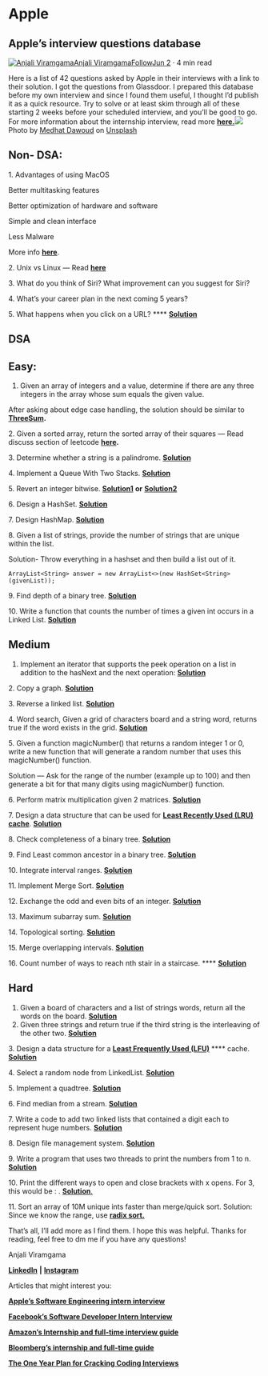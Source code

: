 # Apple

## Apple’s interview questions database <a href="#816e" id="816e"></a>

[![Anjali Viramgama](https://miro.medium.com/fit/c/96/96/1\*VqaGfT-BML1xC2qv0hgnJQ.jpeg)](https://anjaliviramgama.medium.com/?source=post\_page-----784d72f8d061--------------------------------)[Anjali Viramgama](https://anjaliviramgama.medium.com/?source=post\_page-----784d72f8d061--------------------------------)[Follow](https://medium.com/m/signin?actionUrl=https%3A%2F%2Fmedium.com%2F\_%2Fsubscribe%2Fuser%2Fb9e3e12f9963\&operation=register\&redirect=https%3A%2F%2Flevelup.gitconnected.com%2Fapples-interview-questions-database-784d72f8d061\&user=Anjali%20Viramgama\&userId=b9e3e12f9963\&source=post\_page-b9e3e12f9963----784d72f8d061---------------------follow\_byline-----------)[Jun 2](https://levelup.gitconnected.com/apples-interview-questions-database-784d72f8d061?source=post\_page-----784d72f8d061--------------------------------) · 4 min read

Here is a list of 42 questions asked by Apple in their interviews with a link to their solution. I got the questions from Glassdoor. I prepared this database before my own interview and since I found them useful, I thought I’d publish it as a quick resource. Try to solve or at least skim through all of these starting 2 weeks before your scheduled interview, and you’ll be good to go. For more information about the internship interview, read more [**here.**](https://levelup.gitconnected.com/apples-software-engineering-intern-interview-5b4d250d06a7)![](https://miro.medium.com/max/12000/0\*fKqqK1dcVKrQ4PCo)Photo by [Medhat Dawoud](https://unsplash.com/@medhatdawoud) on [Unsplash](https://unsplash.com)

## Non- DSA: <a href="#a511" id="a511"></a>

1\. Advantages of using MacOS

Better multitasking features

Better optimization of hardware and software

Simple and clean interface

Less Malware

More info [**here**](https://www.itrelease.com/2019/10/what-are-advantages-and-disadvantages-of-macos/).

2\. Unix vs Linux — Read [**here**](https://www.softwaretestinghelp.com/unix-vs-linux/#:\~:text=Linux%20refers%20to%20the%20kernel,family%20of%20derived%20operating%20systems.)

3\. What do you think of Siri? What improvement can you suggest for Siri?

4\. What’s your career plan in the next coming 5 years?

5\. What happens when you click on a URL? **** [**Solution**](https://www.freecodecamp.org/news/what-happens-when-you-hit-url-in-your-browser/)

## DSA <a href="#f1ce" id="f1ce"></a>

## Easy: <a href="#0436" id="0436"></a>

1. Given an array of integers and a value, determine if there are any three integers in the array whose sum equals the given value.

After asking about edge case handling, the solution should be similar to [**ThreeSum**](https://leetcode.com/problems/3sum/)**.**

2\. Given a sorted array, return the sorted array of their squares — Read discuss section of leetcode [**here**](https://leetcode.com/problems/squares-of-a-sorted-array/discuss/?currentPage=1\&orderBy=most\_votes\&query=)**.**

3\. Determine whether a string is a palindrome. [**Solution**](https://www.geeksforgeeks.org/python-program-check-string-palindrome-not/)

4\. Implement a Queue With Two Stacks. [**Solution**](https://www.geeksforgeeks.org/queue-using-stacks/)

5\. Revert an integer bitwise. [**Solution1**](https://www.geeksforgeeks.org/reverse-actual-bits-given-number/) **or** [**Solution2**](https://leetcode.com/problems/reverse-bits/solution/)

6\. Design a HashSet. [**Solution**](https://leetcode.com/problems/design-hashset/discuss/?currentPage=1\&orderBy=most\_votes\&query=)

7\. Design HashMap. [**Solution**](https://leetcode.com/problems/design-hashmap/)

8\. Given a list of strings, provide the number of strings that are unique within the list.

Solution- Throw everything in a hashset and then build a list out of it.

```
ArrayList<String> answer = new ArrayList<>(new HashSet<String>(givenList));
```

9\. Find depth of a binary tree. [**Solution**](https://www.geeksforgeeks.org/write-a-c-program-to-find-the-maximum-depth-or-height-of-a-tree/)

10\. Write a function that counts the number of times a given int occurs in a Linked List. [**Solution**](https://www.geeksforgeeks.org/write-a-function-that-counts-the-number-of-times-a-given-int-occurs-in-a-linked-list/)

## Medium <a href="#5421" id="5421"></a>

1. Implement an iterator that supports the peek operation on a list in addition to the hasNext and the next operation: [**Solution**](https://leetcode.com/problems/peeking-iterator/discuss/?currentPage=1\&orderBy=most\_votes\&query=)

2\. Copy a graph. [**Solution**](https://leetcode.com/problems/clone-graph/discuss/?currentPage=1\&orderBy=most\_votes\&query=)

3\. Reverse a linked list. [**Solution**](https://www.geeksforgeeks.org/reverse-a-linked-list/)

4\. Word search, Given a grid of characters board and a string word, returns true if the word exists in the grid. [**Solution**](https://leetcode.com/problems/word-search/discuss/?currentPage=1\&orderBy=most\_votes\&query=)

5\. Given a function magicNumber() that returns a random integer 1 or 0, write a new function that will generate a random number that uses this magicNumber() function.

Solution — Ask for the range of the number (example up to 100) and then generate a bit for that many digits using magicNumber() function.

6\. Perform matrix multiplication given 2 matrices. [**Solution**](https://www.geeksforgeeks.org/c-program-multiply-two-matrices/)

7\. Design a data structure that can be used for [**Least Recently Used (LRU) cache**](https://en.wikipedia.org/wiki/Cache\_replacement\_policies#LRU). [**Solution**](https://leetcode.com/problems/lru-cache/discuss/?currentPage=1\&orderBy=most\_votes\&query=)

8\. Check completeness of a binary tree. [**Solution**](https://www.geeksforgeeks.org/check-if-a-given-binary-tree-is-complete-tree-or-not/)

9\. Find Least common ancestor in a binary tree. [**Solution**](https://www.geeksforgeeks.org/lowest-common-ancestor-binary-tree-set-1/)

10\. Integrate interval ranges. [**Solution**](https://leetcode.com/problems/merge-intervals/solution/)

11\. Implement Merge Sort. [**Solution**](https://www.geeksforgeeks.org/merge-sort/)

12\. Exchange the odd and even bits of an integer. [**Solution**](https://www.geeksforgeeks.org/swap-all-odd-and-even-bits/)

13\. Maximum subarray sum. [**Solution**](https://www.geeksforgeeks.org/design-data-structures-algorithms-memory-file-system/)

14\. Topological sorting. [**Solution**](https://www.geeksforgeeks.org/topological-sorting/)

15\. Merge overlapping intervals. [**Solution**](http://geeksforgeeks.org/merging-intervals/)

16\. Count number of ways to reach nth stair in a staircase. **** [**Solution**](https://www.geeksforgeeks.org/count-ways-reach-nth-stair/)

## Hard <a href="#47a2" id="47a2"></a>

1. Given a board of characters and a list of strings words, return all the words on the board. [**Solution**](https://leetcode.com/problems/word-search-ii/discuss/?currentPage=1\&orderBy=most\_votes\&query=)
2. Given three strings and return true if the third string is the interleaving of the other two. [**Solution**](https://www.geeksforgeeks.org/find-if-a-string-is-interleaved-of-two-other-strings-dp-33/)

3\. Design a data structure for a [**Least Frequently Used (LFU)**](https://en.wikipedia.org/wiki/Least\_frequently\_used) **** cache. [**Solution**](https://www.geeksforgeeks.org/least-frequently-used-lfu-cache-implementation/)

4\. Select a random node from LinkedList. [**Solution**](https://www.geeksforgeeks.org/select-a-random-node-from-a-singly-linked-list/)

5\. Implement a quadtree. [**Solution**](https://www.geeksforgeeks.org/quad-tree/)

6\. Find median from a stream. [**Solution**](https://leetcode.com/problems/find-median-from-data-stream/)

7\. Write a code to add two linked lists that contained a digit each to represent huge numbers. [**Solution**](https://www.geeksforgeeks.org/sum-of-two-linked-lists/)

8\. Design file management system. [**Solution**](https://www.geeksforgeeks.org/design-data-structures-algorithms-memory-file-system/)

9\. Write a program that uses two threads to print the numbers from 1 to n. [**Solution**](https://www.geeksforgeeks.org/print-even-and-odd-numbers-in-increasing-order-using-two-threads-in-java/)

10\. Print the different ways to open and close brackets with x opens. For 3, this would be : . [**Solution**.](https://www.geeksforgeeks.org/print-all-combinations-of-balanced-parentheses/)

11\. Sort an array of 10M unique ints faster than merge/quick sort. Solution: Since we know the range, use [**radix sort.**](https://www.geeksforgeeks.org/radix-sort/)

That’s all, I’ll add more as I find them. I hope this was helpful. Thanks for reading, feel free to dm me if you have any questions!

Anjali Viramgama

[**LinkedIn**](http://www.linkedin.com/in/anjali-viramgama-085285166) **|** [**Instagram**](https://www.instagram.com/anjali.gama/)

Articles that might interest you:

[**Apple’s Software Engineering intern interview**](https://levelup.gitconnected.com/apples-software-engineering-intern-interview-5b4d250d06a7)

[**Facebook’s Software Developer Intern Interview**](https://levelup.gitconnected.com/nailing-the-facebook-software-developer-intern-interview-5a6dcea630af)

[**Amazon’s Internship and full-time interview guide**](https://towardsdatascience.com/amazons-internship-and-full-time-interview-guide-af3c20455e15)

[**Bloomberg’s internship and full-time guide**](https://levelup.gitconnected.com/bloombergs-internship-and-full-time-guide-cde112c9c22d)

[**The One Year Plan for Cracking Coding Interviews**](https://towardsdatascience.com/the-one-year-plan-for-competitive-coding-6af53f2f719c)
